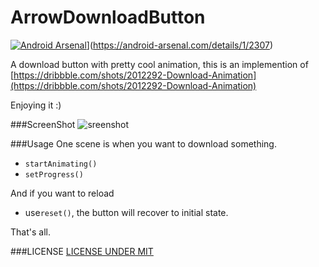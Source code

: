# ArrowDownloadButton
[![Android Arsenal](https://img.shields.io/badge/Android%20Arsenal-ArrowDownloadButton-green.svg?style=flat)](https://android-arsenal.com/details/1/2307)](https://android-arsenal.com/details/1/2307)

A download button with pretty cool animation, this is an implemention of [https://dribbble.com/shots/2012292-Download-Animation](https://dribbble.com/shots/2012292-Download-Animation)

Enjoying it :)

###ScreenShot
![sreenshot](https://github.com/fenjuly/ArrowDownloadButton/blob/master/screenshots/arrowdownloadbutton.gif)

###Usage
One scene is when you want to download something.
* `startAnimating()`
* `setProgress()`

And if you want to reload
* use`reset()`, the button will recover to initial state.

That's all.

###LICENSE
[LICENSE UNDER MIT](https://github.com/fenjuly/ArrowDownloadButton/raw/master/LICENSE)





